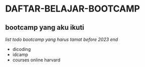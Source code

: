  DAFTAR-BELAJAR-BOOTCAMP
== 
bootcamp yang aku ikuti
--
*list todo bootcamp yang harus tamat before 2023 end*
- dicoding
- idcamp
- courses online harvard
